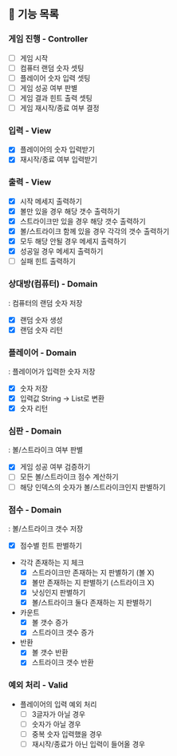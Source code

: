 ## 📝 기능 목록

### 게임 진행 - Controller
 - [ ] 게임 시작
 - [ ] 컴퓨터 랜덤 숫자 셋팅
 - [ ] 플레이어 숫자 입력 셋팅
 - [ ] 게임 성공 여부 판별
 - [ ] 게임 결과 힌트 출력 셋팅
 - [ ] 게임 재시작/종료 여부 결정

### 입력 - View
- [x] 플레이어의 숫자 입력받기
- [x] 재시작/종료 여부 입력받기

### 출력 - View
- [x] 시작 메세지 출력하기
- [x] 볼만 있을 경우 해당 갯수 출력하기
- [x] 스트라이크만 있을 경우 해당 갯수 출력하기
- [x] 볼/스트라이크 함께 있을 경우 각각의 갯수 출력하기
- [x] 모두 해당 안될 경우 메세지 출력하기
- [x] 성공일 경우 메세지 출력하기
- [ ] 실패 힌트 출력하기

### 상대방(컴퓨터) - Domain
: 컴퓨터의 랜덤 숫자 저장
- [x] 랜덤 숫자 생성
- [x] 랜덤 숫자 리턴

### 플레이어 - Domain
: 플레이어가 입력한 숫자 저장 
- [x] 숫자 저장
- [x] 입력값 String -> List<Integer>로 변환
- [x] 숫자 리턴

### 심판 - Domain
: 볼/스트라이크 여부 판별
 - [x] 게임 성공 여부 검증하기
 - [ ] 모든 볼/스트라이크 점수 계산하기
 - [ ] 해당 인덱스의 숫자가 볼/스트라이크인지 판별하기
 
### 점수 - Domain
: 볼/스트라이크 갯수 저장
 - [x] 점수별 힌트 판별하기
 - 각각 존재하는 지 체크
   - [x] 스트라이크만 존재하는 지 판별하기 (볼 X)
   - [x] 볼만 존재하는 지 판별하기 (스트라이크 X)
   - [x] 낫싱인지 판별하기
   - [x] 볼/스트라이크 둘다 존재하는 지 판별하기
 - 카운트
     - [x] 볼 갯수 증가
     - [x] 스트라이크 갯수 증가
 - 반환
     - [x] 볼 갯수 반환
     - [x] 스트라이크 갯수 반환

### 예외 처리 - Valid
- 플레이어의 입력 예외 처리
  - [ ] 3글자가 아닐 경우
  - [ ] 숫자가 아닐 경우
  - [ ] 중복 숫자 입력했을 경우
  - [ ] 재시작/종료가 아닌 입력이 들어올 경우
